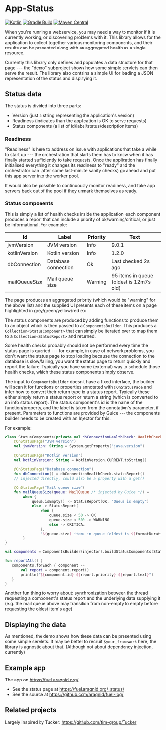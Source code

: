 App-Status
==========

[ ![Kotlin](https://img.shields.io/badge/kotlin-1.4.30-blue.svg)](http://kotlinlang.org)
[![Gradle Build](https://github.com/araqnid/app-status/actions/workflows/gradle-build.yml/badge.svg)](https://github.com/araqnid/app-status/actions/workflows/gradle-build.yml)
[![Maven Central](https://img.shields.io/maven-central/v/org.araqnid.app-status/app-status-core.svg)](http://search.maven.org/#search%7Cga%7C1%7Cg%3A%22org.araqnid.app-status%22%20AND%20a%3A%22app-status-core%22)

When you're running a webservice, you may need a way to monitor if it is currently working, or discovering
problems with it. This library allows for the application to collect together various monitoring components,
and their results can be presented along with an aggregated health as a single resource.

Currently this library only defines and populates a data structure for that page --- the "demo" subproject shows
how some simple servlets can then serve the result. The library also contains a simple UI for loading a JSON
representation of the status and displaying it.

Status data
-----------

The status is divided into three parts:

- Version (just a string representing the application's version)
- Readiness (indicates than the application is OK to serve requests)
- Status components (a list of id/label/status/description items)

### Readiness

"Readiness" is here to address on issue with applications that take a while to start up --- the orchestration that
starts them has to know when it has finally started sufficiently to take requests. Once the application has finally
initialised everything it changes its readiness to "ready" and the orchestrator can (after some last-minute sanity
checks) go ahead and put this app server into the worker pool.

It would also be possible to continuously monitor readiness, and take app servers back out of the pool if they unmark
themselves as ready.

### Status components

This is simply a list of health checks inside the application: each component produces a report that can include a
priority of ok/warning/critical, or just be informational. For example:

Id            | Label               | Priority | Text
--------------|---------------------|----------|-----------------------------------------
jvmVersion    | JVM version         | Info     | 9.0.1
kotlinVersion | Kotlin version      | Info     | 1.2.0
dbConnection  | Database connection | Ok       | Last checked 2s ago
mailQueueSize | Mail queue size     | Warning  | 95 items in queue (oldest is 12m7s old)

The page produces an aggregated priority (which would be "warning" for the above list) and the supplied UI presents
each of these items on a page highlighted in grey/green/yellow/red etc

The status components are produced by adding functions to produce them to an object which is then passed to a
`ComponentsBuilder`. This produces a `Collection<StatusComponent>` that can simply be iterated over to map them to
a `Collection<StatusReport>` and returned.

Some health checks probably should not be performed every time the status page is queried --- for example, in case of
network problems, you don't want the status page to stop loading because the connection to the database is slow/failing,
you want the status page to return quickly and report the failure. Typically you have some (external) way to schedule
those health checks, which these status components simply observe.

The input to `ComponentsBuilder` doesn't have a fixed interface, the builder will scan it for functions or properties
annotated with `@OnStatusPage` and infer how to convert their return type to a status report. Typically these either
simply return a status report or return a string (which is converted to an info status report). The status component's
id is the name of the function/property, and the label is taken from the annotation's parameter, if present. Parameters
to functions are provided by Guice --- the components builder needs to be created with an Injector for this.

For example:

```kotlin
class StatusComponents(private val dbConnectionHealthCheck: HealthCheck) {
    @OnStatusPage("JVM version")
    val jvmVersion: String = System.getProperty("java.version")
    
    @OnStatusPage("Kotlin version")
    val kotlinVersion: String = KotlinVersion.CURRENT.toString()
    
    @OnStatusPage("Database connection")
    fun dbConnection() = dbConnectionHealthCheck.statusReport()
    // injected directly, could also be a property with a get()
    
    @OnStatusPage("Mail queue size")
    fun mailQueueSize(queue: MailQueue /* injected by Guice */) =
        when {
            queue.isEmpty() -> StatusReport(OK, "Queue is empty")
            else -> StatusReport(
                when {
                    queue.size < 50 -> OK
                    queue.size < 500 -> WARNING
                    else -> CRITICAL
                },
                "${queue.size} items in queue (oldest is ${formatDuration(queue.oldest ?: Duration.ZERO)} old)")
        }
}

val components = ComponentsBuilder(injector).buildStatusComponents(StatusComponents(dbConnectionHealthCheck))

fun reportAll() {
   components.forEach { component ->
       val report = component.report()
       println("${component.id} ${report.priority} ${report.text}")
   }
}
```

Another fun thing to worry about: synchronization between the thread requesting a component's status report and the
underlying data supplying it (e.g. the mail queue above may transition from non-empty to empty before requesting the
oldest item's age)

Displaying the data
-------------------

As mentioned, the demo shows how these data can be presented using some simple servlets. It may be better to recruit
`$your_framework` here, the library is agnostic about that. (Although not about dependency injection, currently)

Example app
-----------

The app on https://fuel.araqnid.org/

- See the status page at https://fuel.araqnid.org/_status/
- See the source at https://github.com/araqnid/fuel-log/
 
Related projects
----------------

Largely inspired by Tucker: https://github.com/tim-group/Tucker
